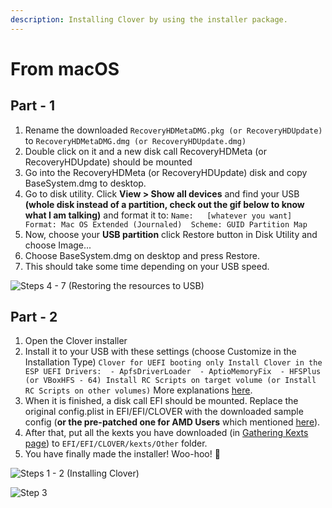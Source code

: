 ```yaml
---
description: Installing Clover by using the installer package.
---
```


# From macOS

## Part - 1

1. Rename the downloaded `RecoveryHDMetaDMG.pkg (or RecoveryHDUpdate)` to `RecoveryHDMetaDMG.dmg (or RecoveryHDUpdate.dmg)`
2. Double click on it and a new disk call RecoveryHDMeta \(or RecoveryHDUpdate\) should be mounted
3. Go into the RecoveryHDMeta \(or RecoveryHDUpdate\) disk and copy BaseSystem.dmg to desktop.
4. Go to disk utility. Click **View &gt; Show all devices** and find your USB **\(whole disk instead of a partition, check out the gif below to know what I am talking\)** and format it to:  `Name:   [whatever you want] Format: Mac OS Extended (Journaled)  Scheme: GUID Partition Map`
5. Now, choose your **USB partition** click Restore button in Disk Utility and choose Image...
6. Choose BaseSystem.dmg on desktop and press Restore.
7. This should take some time depending on your USB speed.

![Steps 4 - 7 \(Restoring the resources to USB\)](../../.gitbook/assets/restoring-to-usb.gif)

## Part - 2

1. Open the Clover installer
2. Install it to your USB with these settings \(choose Customize in the Installation Type\) `Clover for UEFI booting only Install Clover in the ESP UEFI Drivers:  - ApfsDriverLoader  - AptioMemoryFix  - HFSPlus (or VBoxHFS - 64) Install RC Scripts on target volume (or Install RC Scripts on other volumes)` More explanations [here](https://hackintosh.gitbook.io/-r-hackintosh-vanilla-desktop-guide/clover-setup).
3. When it is finished, a disk call EFI should be mounted. Replace the original config.plist in EFI/EFI/CLOVER with the downloaded sample config \(**or the pre-patched one for AMD Users** which mentioned [here](../get-started/untitled/amd-clover-config.plist.md)\).
4. After that, put all the kexts you have downloaded \(in [Gathering Kexts page](../get-started/untitled/gathering-kexts.md)\) to `EFI/EFI/CLOVER/kexts/Other` folder.
5. You have finally made the installer! Woo-hoo! 🥳 

![Steps 1 - 2 \(Installing Clover\)](../../.gitbook/assets/installing-clover.gif)

![Step 3](../../.gitbook/assets/copying-config.gif)

